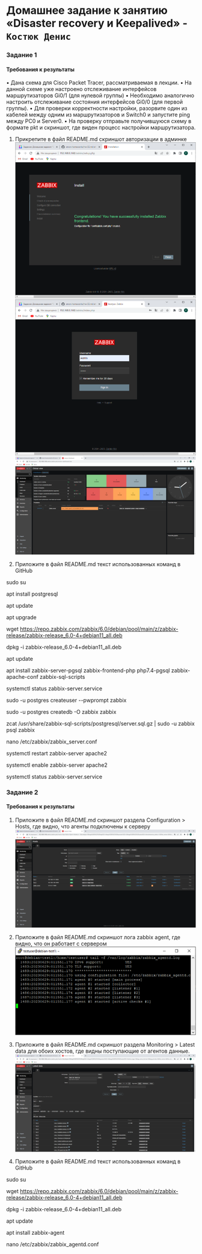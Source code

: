 # Домашнее задание к занятию «Disaster recovery и Keepalived» - `Костюк Денис`

### Задание 1
#### Требования к результаты 

•	Дана схема для Cisco Packet Tracer, рассматриваемая в лекции.
•	На данной схеме уже настроено отслеживание интерфейсов маршрутизаторов Gi0/1 (для нулевой группы)
•	Необходимо аналогично настроить отслеживание состояния интерфейсов Gi0/0 (для первой группы).
•	Для проверки корректности настройки, разорвите один из кабелей между одним из маршрутизаторов и Switch0 и запустите ping между PC0 и Server0.
•	На проверку отправьте получившуюся схему в формате pkt и скриншот, где виден процесс настройки маршрутизатора.


1. Прикрепите в файл README.md скриншот авторизации в админке
   ![Скрин1](https://github.com/denniskostyuk/zabbix-1/blob/main/screen-11.png)
   ![Скрин2](https://github.com/denniskostyuk/zabbix-1/blob/main/screen-12.png)
   ![Скрин3](https://github.com/denniskostyuk/zabbix-1/blob/main/screen-13.png)
   
2. Приложите в файл README.md текст использованных команд в GitHub

sudo su

apt install postgresql

apt update

apt upgrade

wget https://repo.zabbix.com/zabbix/6.0/debian/pool/main/z/zabbix-release/zabbix-release_6.0-4+debian11_all.deb

dpkg -i zabbix-release_6.0-4+debian11_all.deb

apt update

apt install zabbix-server-pgsql zabbix-frontend-php php7.4-pgsql zabbix-apache-conf zabbix-sql-scripts

systemctl status zabbix-server.service

sudo -u postgres createuser --pwprompt zabbix

sudo -u postgres createdb -O zabbix zabbix

zcat /usr/share/zabbix-sql-scripts/postgresql/server.sql.gz | sudo -u zabbix psql zabbix

nano /etc/zabbix/zabbix_server.conf

systemctl restart zabbix-server apache2

systemctl enable zabbix-server apache2

systemctl status zabbix-server.service


### Задание 2

#### Требования к результаты 
1. Приложите в файл README.md скриншот раздела Configuration > Hosts, где видно, что агенты подключены к серверу
   ![Скрин1](https://github.com/denniskostyuk/zabbix-1/blob/main/Screen-21.png)
   
2. Приложите в файл README.md скриншот лога zabbix agent, где видно, что он работает с сервером
   ![Скрин2](https://github.com/denniskostyuk/zabbix-1/blob/main/Screen-22.png)
   
3. Приложите в файл README.md скриншот раздела Monitoring > Latest data для обоих хостов, где видны поступающие от агентов данные.
   ![Скрин3](https://github.com/denniskostyuk/zabbix-1/blob/main/Screen-23.png)
   
4. Приложите в файл README.md текст использованных команд в GitHub

sudo su

wget https://repo.zabbix.com/zabbix/6.0/debian/pool/main/z/zabbix-release/zabbix-release_6.0-4+debian11_all.deb

dpkg -i zabbix-release_6.0-4+debian11_all.deb

apt update

apt install zabbix-agent

nano /etc/zabbix/zabbix_agentd.conf

